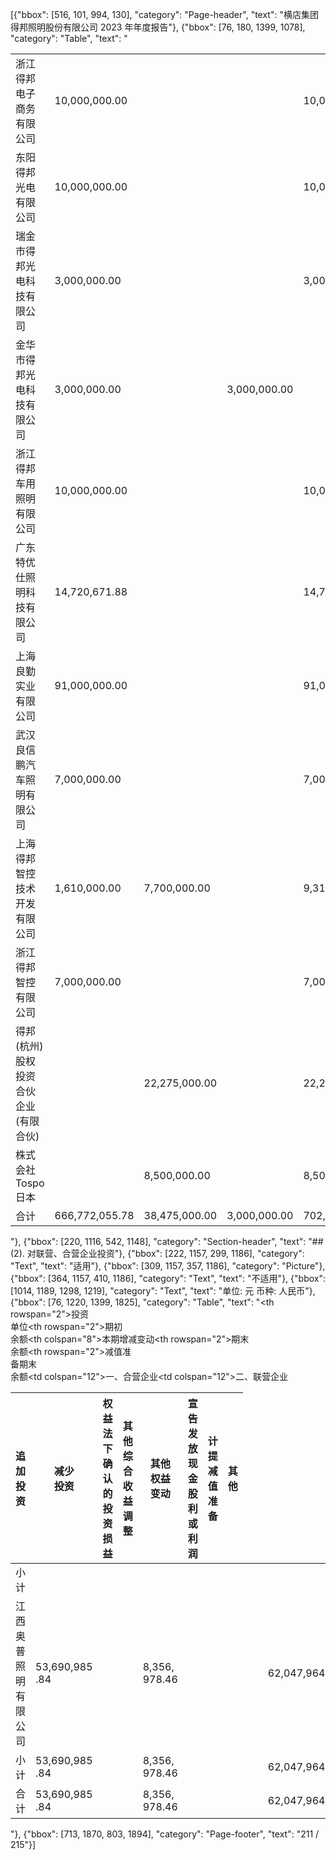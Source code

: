 [{"bbox": [516, 101, 994, 130], "category": "Page-header", "text": "横店集团得邦照明股份有限公司 2023 年年度报告"}, {"bbox": [76, 180, 1399, 1078], "category": "Table", "text": "<table><tr><td>浙江得邦电子商务有限公司</td><td>10,000,000.00</td><td></td><td></td><td>10,000,000.00</td><td></td></tr><tr><td>东阳得邦光电有限公司</td><td>10,000,000.00</td><td></td><td></td><td>10,000,000.00</td><td></td></tr><tr><td>瑞金市得邦光电科技有限公司</td><td>3,000,000.00</td><td></td><td></td><td>3,000,000.00</td><td></td></tr><tr><td>金华市得邦光电科技有限公司</td><td>3,000,000.00</td><td></td><td>3,000,000.00</td><td></td><td></td></tr><tr><td>浙江得邦车用照明有限公司</td><td>10,000,000.00</td><td></td><td></td><td>10,000,000.00</td><td></td></tr><tr><td>广东特优仕照明科技有限公司</td><td>14,720,671.88</td><td></td><td></td><td>14,720,671.88</td><td></td></tr><tr><td>上海良勤实业有限公司</td><td>91,000,000.00</td><td></td><td></td><td>91,000,000.00</td><td></td></tr><tr><td>武汉良信鹏汽车照明有限公司</td><td>7,000,000.00</td><td></td><td></td><td>7,000,000.00</td><td></td></tr><tr><td>上海得邦智控技术开发有限公司</td><td>1,610,000.00</td><td>7,700,000.00</td><td></td><td>9,310,000.00</td><td></td></tr><tr><td>浙江得邦智控有限公司</td><td>7,000,000.00</td><td></td><td></td><td>7,000,000.00</td><td></td></tr><tr><td>得邦(杭州)股权投资合伙企业(有限合伙)</td><td></td><td>22,275,000.00</td><td></td><td>22,275,000.00</td><td></td></tr><tr><td>株式会社 Tospo 日本</td><td></td><td>8,500,000.00</td><td></td><td>8,500,000.00</td><td></td></tr><tr><td>合计</td><td>666,772,055.78</td><td>38,475,000.00</td><td>3,000,000.00</td><td>702,247,055.78</td><td>9,569,590.53</td></tr></table>"}, {"bbox": [220, 1116, 542, 1148], "category": "Section-header", "text": "## (2). 对联营、合营企业投资"}, {"bbox": [222, 1157, 299, 1186], "category": "Text", "text": "适用"}, {"bbox": [309, 1157, 357, 1186], "category": "Picture"}, {"bbox": [364, 1157, 410, 1186], "category": "Text", "text": "不适用"}, {"bbox": [1014, 1189, 1298, 1219], "category": "Text", "text": "单位: 元 币种: 人民币"}, {"bbox": [76, 1220, 1399, 1825], "category": "Table", "text": "<table><thead><tr><th rowspan=\"2\">投资<br>单位</th><th rowspan=\"2\">期初<br>余额</th><th colspan=\"8\">本期增减变动</th><th rowspan=\"2\">期末<br>余额</th><th rowspan=\"2\">减值准<br>备期末<br>余额</th></tr><tr><th>追加<br>投资</th><th>减少<br>投资</th><th>权益法<br>下确认<br>的投资<br>损益</th><th>其他<br>综合<br>收益<br>调整</th><th>其他<br>权益<br>变动</th><th>宣告<br>发放<br>现金<br>股利<br>或利<br>润</th><th>计提<br>减值<br>准备</th><th>其他</th></tr></thead><tbody><tr><td colspan=\"12\">一、合营企业</td></tr><tr><td>小计</td><td></td><td></td><td></td><td></td><td></td><td></td><td></td><td></td><td></td><td></td><td></td></tr><tr><td colspan=\"12\">二、联营企业</td></tr><tr><td>江西奥普照<br>明有限公司</td><td>53,690,985<br>.84</td><td></td><td></td><td>8,356,<br>978.46</td><td></td><td></td><td></td><td></td><td></td><td>62,047,964.30</td><td></td></tr><tr><td>小计</td><td>53,690,985<br>.84</td><td></td><td></td><td>8,356,<br>978.46</td><td></td><td></td><td></td><td></td><td></td><td>62,047,964.30</td><td></td></tr><tr><td>合计</td><td>53,690,985<br>.84</td><td></td><td></td><td>8,356,<br>978.46</td><td></td><td></td><td></td><td></td><td></td><td>62,047,964.30</td><td></td></tr></tbody></table>"}, {"bbox": [713, 1870, 803, 1894], "category": "Page-footer", "text": "211 / 215"}]